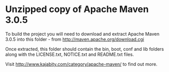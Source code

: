 Unzipped copy of Apache Maven 3.0.5
==========================================

To build the project you will need to download and extract Apache Maven 3.0.5 into
this folder - from http://maven.apache.org/download.cgi

Once extracted, this folder should contain the bin, boot, conf and lib folders along with 
the LICENSE.txt, NOTICE.txt and README.txt files.

Visit http://www.kajabity.com/category/apache-maven/ to find out more.
